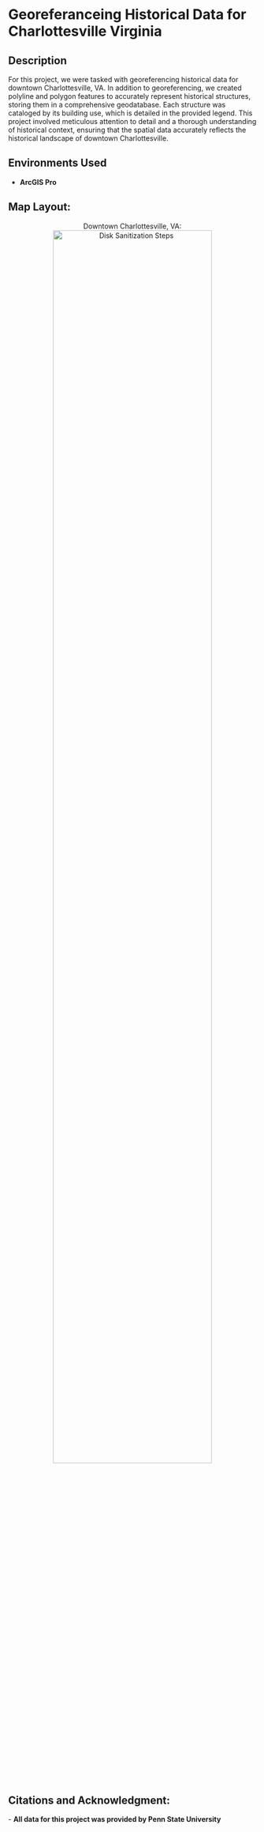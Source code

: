 <h1>Georeferanceing Historical Data for Charlottesville Virginia</h1>


<h2>Description</h2>
For this project, we were tasked with georeferencing historical data for downtown Charlottesville, VA. In addition to georeferencing, we created polyline and polygon features to accurately represent historical structures, storing them in a comprehensive geodatabase. Each structure was cataloged by its building use, which is detailed in the provided legend. This project involved meticulous attention to detail and a thorough understanding of historical context, ensuring that the spatial data accurately reflects the historical landscape of downtown Charlottesville. 
<br />

<h2>Environments Used </h2>

- <b>ArcGIS Pro</b>

<h2>Map Layout:</h2>

<p align="center">
Downtown Charlottesville, VA: <br/>
<img src="https://imgur.com/0WfsEWL.png" height="80%" width="80%" alt="Disk Sanitization Steps"/>
<br />
<br />
 
<h2>Citations and Acknowledgment:</h2>
- <b>All data for this project was provided by Penn State University</b>
<!--
 ```diff
- text in red
+ text in green
! text in orange
# text in gray
@@ text in purple (and bold)@@
```
--!>

